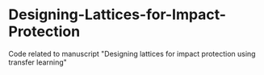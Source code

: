 # Designing-Lattices-for-Impact-Protection
Code related to manuscript "Designing lattices for impact protection using transfer learning"
